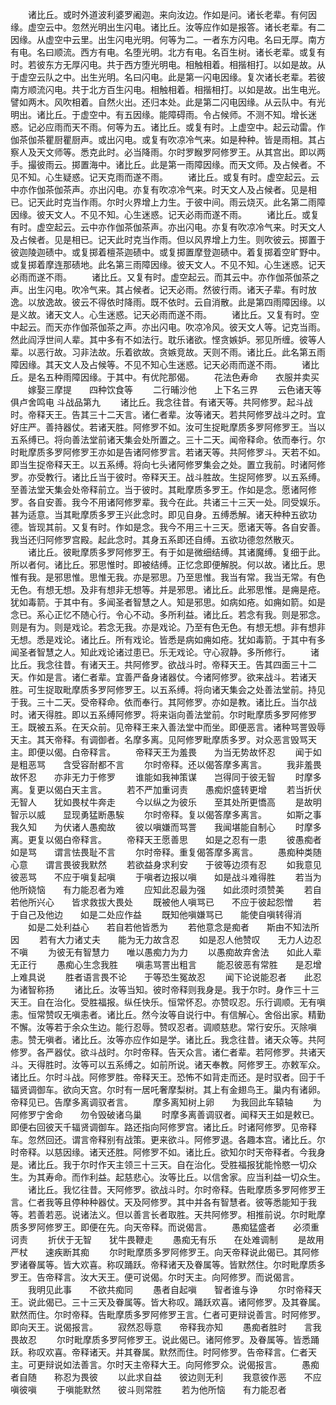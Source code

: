 <!-- { "loadSidebar": true } -->
　　诸比丘。或时外道波利婆罗阇迦。来向汝边。作如是问。诸长老辈。有何因缘。虚空云中。忽然光明出生闪电。诸比丘。汝等应作如是报答。诸长老辈。有二因缘。从虚空中云里。出生闪电光明。何等为二。一者东方闪电。名曰无厚。南方有电。名曰顺流。西方有电。名堕光明。北方有电。名百生树。诸长老辈。或复有时。若彼东方无厚闪电。共于西方堕光明电。相触相着。相揩相打。以如是故。从于虚空云队之中。出生光明。名曰闪电。此是第一闪电因缘。复次诸长老辈。若彼南方顺流闪电。共于北方百生闪电。相触相着。相揩相打。以如是故。出生电光。譬如两木。风吹相着。自然火出。还归本处。此是第二闪电因缘。从云队中。有光明出。诸比丘。于虚空中。有五因缘。能障碍雨。令占候师。不测不知。增长迷惑。记必应雨而天不雨。何等为五。诸比丘。或复有时。上虚空中。起云动雷。作伽茶伽茶瞿厨瞿厨声。或出闪电。或复有吹凉冷气来。如是种种。皆是雨相。其占察人及天文师等。悉克此时。必当降雨。尔时罗睺罗阿修罗王。从其宫出。即以两手。撮彼雨云。掷置海中。诸比丘。此是第一雨障因缘。而天文师。及占候者。不见不知。心生疑惑。记天克雨而遂不雨。
　　诸比丘。或复有时。虚空起云。云中亦作伽茶伽茶声。亦出闪电。亦复有吹凉冷气来。时天文人及占候者。见是相已。记天此时克当作雨。尔时火界增上力生。于彼中间。雨云烧灭。此名第二雨障因缘。彼天文人。不见不知。心生迷惑。记天必雨而遂不雨。
　　诸比丘。或复有时。虚空起云。云中亦作伽茶伽茶声。亦出闪电。亦复有吹凉冷气来。时天文人及占候者。见是相已。记天此时克当作雨。但以风界增上力生。则吹彼云。掷置于彼迦陵迦碛中。或复掷着檀茶迦碛中。或复掷置摩登迦碛中。着复掷着空旷野中。或复掷着摩连那碛地。此名第三雨障因缘。彼天文人。不见不知。心生迷惑。记天必雨而遂不雨。
　　诸比丘。又复有时。虚空起云。而其云中。亦作伽茶伽茶之声。出生闪电。吹冷气来。其占候者。记天必雨。然彼行雨。诸天子辈。有时放逸。以放逸故。彼云不得依时降雨。既不依时。云自消散。此是第四雨障因缘。以是义故。诸天文人。心生迷惑。记天必雨而遂不雨。
　　诸比丘。又复有时。空中起云。而天亦作伽茶伽茶之声。亦出闪电。吹凉冷风。彼天文人等。记克当雨。然此阎浮世间人辈。其中多有不如法行。耽乐诸欲。悭贪嫉妒。邪见所缠。彼等人辈。以恶行故。习非法故。乐着欲故。贪嫉竞故。天则不雨。诸比丘。此名第五雨障因缘。其天文人及占候等。不见不知心生迷惑。记天必雨而遂不雨。
　　诸比丘。是名五种雨障因缘。于其中。有优陀那偈。
　　花法色寿命　　衣服并卖买
　　嫁娶三摩提　　四种饮食等
　　二行晡沙他　　上下名三界
　　云色诸天等　　俱卢舍鸣电
斗战品第九
　　诸比丘。我念往昔。有诸天等。共阿修罗。起斗战时。帝释天王。告其三十二天言。诸仁者辈。汝等诸天。若共阿修罗战斗之时。宜好庄严。善持器仗。若诸天胜。阿修罗不如。汝可生捉毗摩质多罗阿修罗王。当以五系缚已。将向善法堂前诸天集会处所置之。三十二天。闻帝释命。依而奉行。尔时毗摩质多罗阿修罗王亦如是告诸阿修罗言。若诸天等。共阿修罗斗。天若不如。即当生捉帝释天王。以五系缚。将向七头诸阿修罗集会之处。置立我前。时诸阿修罗。亦受教行。诸比丘当于彼时。帝释天王。战斗胜故。生捉阿修罗。以五系缚。至善法堂天集会处帝释前立。当于彼时。其毗摩质多罗王。作如是念。愿诸阿修罗。各自安善。我今不用诸阿修罗辈。我今在此。共诸三十三天一处。同受娱乐。甚为适意。当其毗摩质多罗王兴此念时。即见自身。五缚悉解。诸天种种五欲功德。皆现其前。又复有时。作如是念。我今不用三十三天。愿诸天等。各自安善。我当还归阿修罗宫殿。起此念时。其身五系即还自缚。五欲功德忽然散灭。
　　诸比丘。彼毗摩质多罗阿修罗王。有于如是微细结缚。其诸魔缚。复细于此。所以者何。诸比丘。邪思惟时。即被结缚。正忆念即便解脱。何以故。诸比丘。思惟有我。是邪思惟。思惟无我。亦是邪思。乃至思惟。我当有常。我当无常。有色无色。有想无想。及非有想非无想等。并是邪思。诸比丘。此邪思惟。是痈是疮。犹如毒箭。于其中有。多闻圣者智慧之人。知是邪思。如病如疮。如痈如箭。如是念已。系心正忆不随心行。令心不动。多所利益。诸比丘。若念有我。则是邪念。则是有为。则是戏论。若念无我。亦是戏论。乃至有色无色。有想无想。非有想非无想。悉是戏论。诸比丘。所有戏论。皆悉是病如痈如疮。犹如毒箭。于其中有多闻圣者智慧之人。知此戏论诸过患已。乐无戏论。守心寂静。多所修行。
　　诸比丘。我念往昔。有诸天王。共阿修罗。欲战斗时。帝释天王。告其四面三十二天。作如是言。诸仁者辈。宜善严备身诸器仗。今诸阿修罗。欲来战斗。若诸天胜。可生捉取毗摩质多罗阿修罗王。以五系缚。将向诸天集会之处善法堂前。持见于我。三十二天。受帝释命。依而奉行。其阿修罗。亦如是教。诸比丘。当尔战时。诸天得胜。即以五系缚阿修罗。将来诣向善法堂前。尔时毗摩质多罗阿修罗王。既被五系。在天众前。见帝释王来入善法堂中而坐。即便恶言。诸种骂詈毁辱天主。其天帝释。有调御者。名摩多离。见阿修罗毗摩质多罗。对众恶言毁骂天主。即便以偈。白帝释言。
　　帝释天王为羞畏　　为当无势故怀忍
　　闻于如是粗恶骂　　含受容耐都不言
　　尔时帝释。还以偈答摩多离言。
　　我非羞畏故怀忍　　亦非无力于修罗
　　谁能如我神策谋　　岂得同于彼无智
　　时摩多离。复更以偈白天主言。
　　若不严加重诃责　　愚痴炽盛转更增
　　若当折伏无智人　　犹如畏杖牛奔走
　　今以纵之为彼乐　　至其处所更憍高
　　是故明智示以威　　显现勇猛断愚騃
　　尔时帝释。复以偈答摩多离言。
　　如斯之事我久知　　为伏诸人愚痴故
　　彼以嗔嫌而骂詈　　我闻堪能自制心
　　时摩多离。更复以偈白帝释言。
　　帝释天王愿善思　　如是之忍有一患
　　彼愚痴者如是骂　　谓言怯畏耻不言
　　尔时帝释。重复偈答摩多离言。
　　愚痴种类随心意　　谓言畏彼我默然
　　若欲益身求利安　　于彼等边须有忍
　　如我意见彼恶骂　　不应于嗔复起嗔
　　于嗔者边报以嗔　　如是战斗难得胜
　　若当为他所娆恼　　有力能忍者为难
　　应知此忍最为强　　如此须时须赞美
　　若自若他所兴心　　皆求救拔大畏处
　　既被他人嗔骂已　　不应于彼起怨憎
　　若于自己及他边　　如是二处应作益
　　既知他嗔嫌骂已　　能使自嗔转得消
　　如是二处利益心　　若自若他皆悉为
　　若他意念是痴者　　斯由不知法所因
　　若有大力诸丈夫　　能为无力故含忍
　　如是忍人他赞叹　　无力人边忍不嗔
　　为彼无有智慧力　　唯以愚痴力为力
　　以愚痴故弃舍法　　如此人辈无正行
　　愚痴心生念我胜　　嗔恚骂詈出粗言
　　能忍彼恶有常胜　　是忍增上难具说
　　胜者语言畏不论　　于等恐生冤故忍
　　闻下论说能忍者　　此忍为诸智称扬
　　诸比丘。汝等当知。彼时帝释则我身是。我于尔时。身作三十三天王。自在治化。受胜福报。纵任快乐。恒常怀忍。亦赞叹忍。乐行调顺。无有嗔恚。恒常赞叹无嗔恚者。诸比丘。然今汝等自说行中。有信解心。舍俗出家。精勤不懈。汝等若于余众生边。能行忍辱。赞叹忍者。调顺慈悲。常行安乐。灭除嗔恚。赞无嗔者。诸比丘。汝等亦应作如是学。诸比丘。我念往昔。诸天众等。共阿修罗。各严器仗。欲斗战时。尔时帝释。告天众言。诸仁者辈。若阿修罗。共诸天斗。天得胜时。汝等可以五系缚之。如前所说。诸天奉教。阿修罗王。亦敕军众。诸比丘。尔时斗战。阿修罗胜。帝释天王。恐怖不如背走而还。是时驭者。回于千辐贤调御车。欲向天宫。尔时有一居吒奢摩梨树。其上有金翅鸟王。巢内有诸卵。帝释见已。告摩多离调驭者言。
　　摩多离知树上卵　　为我回此车辕轴
　　为阿修罗宁舍命　　勿令毁破诸乌巢
　　时摩多离善调驭者。闻释天王如是敕已。即便右回彼天千辐贤调御车。路还指向阿修罗宫。诸比丘。时诸阿修罗。见帝释车。忽然回还。谓言帝释别有战策。更来欲斗。阿修罗退。各趣本宫。诸比丘。尔时帝释。以慈因缘。诸天还胜。阿修罗不如。诸比丘。欲知尔时天帝释者。今我身是。诸比丘。我于尔时作天主领三十三天。自在治化。受胜福报犹能怜愍一切众生。为其寿命。而作利益。起慈悲心。汝等比丘。以信舍家。应当利益一切众生。
　　诸比丘。我忆往昔。天阿修罗。欲战斗时。尔时帝释。告毗摩质多罗阿修罗王言。仁者我等且停种种器仗。天及阿修罗。其中并各有智慧者。彼等悉能知于我等。若善若恶。说诸法义。但以善言长者取胜。天共阿修罗。相推前说。尔时毗摩质多罗阿修罗王。即便在先。向天帝释。而说偈言。
　　愚痴猛盛者　　必须重诃责
　　折伏于无智　　犹牛畏鞭走
　　愚痴无有乐　　在处难调制
　　是故用严杖　　速疾断其痴
　　尔时毗摩质多罗阿修罗王。向天帝释说此偈已。其阿修罗诸眷属等。皆大欢喜。称叹踊跃。帝释诸天及眷属等。皆默然住。尔时毗摩质多罗王。告帝释言。汝大天王。便可说偈。尔时天主。向阿修罗。而说偈言。
　　我明见此事　　不欲共痴同
　　愚者自起嗔　　智者谁与诤
　　尔时帝释天王。说此偈已。三十三天及眷属等。皆大称叹。踊跃欢喜。诸阿修罗。及其眷属。默然而住。尔时帝释。告毗摩质多罗阿修罗王言。仁者可更辩说善言。时阿修罗。即向天王。说偈报言。
　　寂然忍辱意　　帝释我亦知
　　愚痴者胜时　　言我畏故忍
　　尔时毗摩质多罗阿修罗王。说此偈已。诸阿修罗。及眷属等。皆悉踊跃。称叹欢喜。帝释诸天。并其眷属。默然而住。时阿修罗。告帝释言。仁者天主。可更辩说如法善言。尔时天主帝释大王。向阿修罗众。说偈报言。
　　愚痴者自随　　称忍为畏彼
　　以此求自益　　彼边则无利
　　我意彼作恶　　不应嗔彼嗔
　　于嗔能默然　　彼斗则常胜
　　若为他所恼　　有力能忍者

